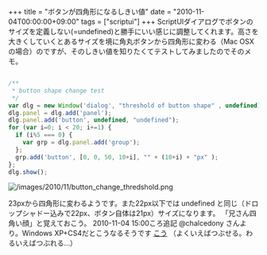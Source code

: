 +++
title = "ボタンが四角形になるしきい値"
date = "2010-11-04T00:00:00+09:00"
tags = ["scriptui"]
+++
ScriptUIダイアログでボタンのサイズを定義しない(=undefined)と勝手にいい感じに調整してくれます。高さを大きくしていくとあるサイズを境に角丸ボタンから四角形に変わる（Mac OSXの場合）のですが、そのしきい値を知りたくてテストしてみましたのでそのメモ。

```js

/**
 * button shape change test 
 */
var dlg = new Window('dialog', "threshold of button shape" , undefined);
dlg.panel = dlg.add('panel');
dlg.panel.add('button', undefined, "undefined");
for (var i=0; i < 20; i+=1) {
  if (i%5 === 0) {
    var grp = dlg.panel.add('group');
  };
  grp.add('button', [0, 0, 50, 10+i], "" + (10+i) + "px" );
};
dlg.show();
```

![/images/2010/11/button_change_thredshold.png](/images/2010/11/button_change_thredshold.png)

23pxから四角形に変わるようです。また22px以下では undefined と同じ（ドロップシャドー込みで22px、ボタン自体は21px）サイズになります。
「兄さん四角い顔」と覚えておこう。
2010-11-04 15:00ころ追記
@chalcedony さんより。Windows XP+CS4だとこうなるそうです   [こう](http://f.hatena.ne.jp/chalcedony_htn/20101104135400) （よくいえばつぶせる。わるいえばつぶれる…）